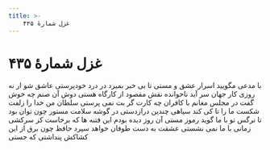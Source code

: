 ```yaml
---
title: >-
    غزل شمارهٔ ۴۳۵
---
```

# غزل شمارهٔ ۴۳۵

با مدعی مگویید اسرار عشق و مستی
تا بی خبر بمیرد در درد خودپرستی
عاشق شو ار نه روزی کار جهان سر آید
ناخوانده نقش مقصود از کارگاه هستی
دوش آن صنم چه خوش گفت در مجلس مغانم
با کافران چه کارت گر بت نمی پرستی
سلطان من خدا را زلفت شکست ما را
تا کی کند سیاهی چندین درازدستی
در گوشه سلامت مستور چون توان بود
تا نرگس تو با ما گوید رموز مستی
آن روز دیده بودم این فتنه ها که برخاست
کز سرکشی زمانی با ما نمی نشستی
عشقت به دست طوفان خواهد سپرد حافظ
چون برق از این کشاکش پنداشتی که جستی
